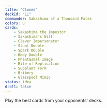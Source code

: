 ```yaml
---
title: "Clones"
deckId: "11"
commander: Sakashima of a Thousand Faces
colors: u
cards:
    - Sakashima the Impostor
    - Sakashima's Will
    - Clever Impersonator
    - Stunt Double
    - Spark Double
    - Body Double
    - Phantasmal Image
    - Rite of Replication
    - Supplant Form
    - Bribery
    - Glasspool Mimic
status: idea
draft: false
---
```


Play the best cards from your opponents' decks.

